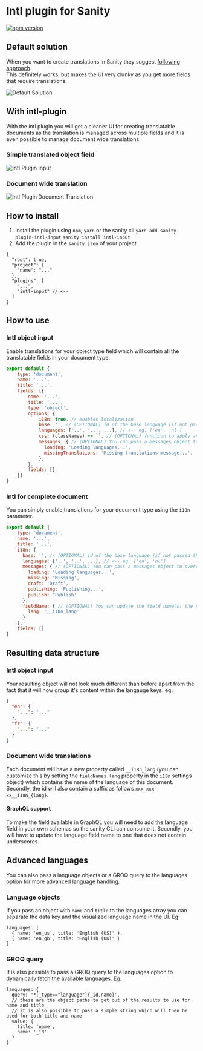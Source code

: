 # Intl plugin for Sanity
[![npm version](https://img.shields.io/npm/v/sanity-plugin-intl-input.svg?style=flat)](https://www.npmjs.com/package/sanity-plugin-intl-input)

## Default solution
When you want to create translations in Sanity they suggest [following approach](https://www.sanity.io/docs/localization).  
This definitely works, but makes the UI very clunky as you get more fields that require translations.  

![Default Solution](https://raw.githubusercontent.com/LiamMartens/sanity-plugin-intl-input/master/doc/img/default-solution.gif)  

## With intl-plugin
With the intl plugin you will get a cleaner UI for creating translatable documents as the translation is managed across multiple fields and it is even possible to manage document wide translations.  

### Simple translated object field
![Intl Plugin Input](https://raw.githubusercontent.com/LiamMartens/sanity-plugin-intl-input/master/doc/img/intl-plugin.gif)  

### Document wide translation
![Intl Plugin Document Translation](https://raw.githubusercontent.com/LiamMartens/sanity-plugin-intl-input/master/doc/img/intl-plugin-document.gif)  

## How to install
1. Install the plugin using `npm`, `yarn` or the sanity cli
`yarn add sanity-plugin-intl-input`
`sanity install intl-input`
2. Add the plugin in the `sanity.json` of your project
```
{
  "root": true,
  "project": {
    "name": "..."
  },
  "plugins": [
    "...",
    "intl-input" // <--
  ]
}
```

## How to use
### Intl object input
Enable translations for your object type field which will contain all the translatable fields in your document type.  
```javascript
export default {
    type: 'document',
    name: '...',
    title: '...',
    fields: [{
        name: '...',
        title: '...',
        type: 'object',
        options: {
            i18n: true, // enables localization
            base: '', // (OPTIONAL) id of the base language (if not passed the first one is considered base language)
            languages: ['..', '..', ...], // <-- eg. ['en', 'nl']
            css: (classNames) => ``, // (OPTIONAL) function to apply additional CSS for theming purposes. The classNames argument is an object with the css module classnames.
            messages: { // (OPTIONAL) You can pass a messages object to override the default messsages shown
              loading: 'Loading languages...',
              missingTranslations: 'Missing translations message...',
            },
        },
        fields: []
    }]
}
```

### Intl for complete document
You can simply enable translations for your document type using the `i18n` parameter.
```javascript
export default {
    type: 'document',
    name: '...',
    title: '...',
    i18n: {
      base: '', // (OPTIONAL) id of the base language (if not passed the first one is considered base language)
      languages: ['..', '..', ...], // <-- eg. ['en', 'nl']
      messages: { // (OPTIONAL) You can pass a messages object to override the default messsages shown
        loading: 'Loading languages...',
        missing: 'Missing',
        draft: 'Draft',
        publishing: 'Publishing...',
        publish: 'Publish'
      },
      fieldName: { // (OPTIONAL) You can update the field name(s) the plugin injects
        lang: '__i18n_lang'
      }
    },
    fields: []
}
```

## Resulting data structure
### Intl object input
Your resulting object will not look much different than before apart from the fact that it will now group it's content within the langauge keys. eg:
```json
{
  "en": {
    "...": "..."
  },
  "fr": {
    "...": "..."
  }
}
```

### Document wide translations
Each document will have a new property called `__i18n_lang` (you can customize this by setting the `fieldNames.lang` property in the `i18n` settings object) which contains the name of the language of this document.
Secondly, the id will also contain a suffix as follows `xxx-xxx-xx__i18n_{lang}`.

#### GraphQL support
To make the field available in GraphQL you will need to add the language field in your own schemas so the sanity CLI can consume it.
Secondly, you will have to update the language field name to one that does not contain underscores.

## Advanced languages
You can also pass a language objects or a GROQ query to the languages option for more advanced language handling.

### Language objects
If you pass an object with `name` and `title` to the languages array you can separate the data key and the visualized language name in the UI.
Eg:
```
languages: [
  { name: 'en_us', title: 'English (US)' },
  { name: 'en_gb', title: 'English (UK)' }
]
```

### GROQ query
It is also possible to pass a GROQ query to the languages option to dynamically fetch the available languages.
Eg:
```
languages: {
  query: '*[_type=="language"]{_id,name}',
  // these are the object paths to get out of the results to use for name and title
  // it is also possible to pass a simple string which will then be used for both title and name
  value: {
    title: 'name',
    name: '_id'
  }
}
```

